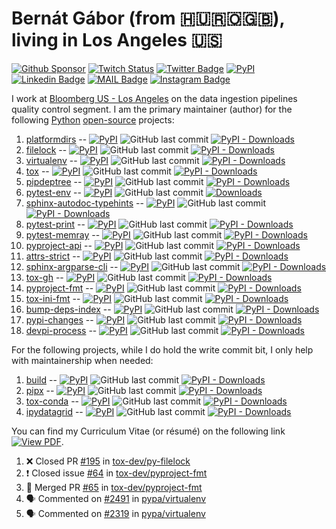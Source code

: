 # Bernát Gábor (from 🇭🇺🇷🇴🇬🇧), living in Los Angeles 🇺🇸

[![Github Sponsor](https://img.shields.io/static/v1?label=Sponsor&message=%E2%9D%A4&logo=GitHub&link=https://github.com/sponsors/gaborbernat&style=flat-square)](https://github.com/sponsors/gaborbernat)
[![Twitch Status](https://img.shields.io/twitch/status/gaborbernat?style=flat-square)](https://www.twitch.tv/gaborbernat)
[![Twitter Badge](https://img.shields.io/badge/-@gjbernat-1ca0f1?style=flat-square&labelColor=1ca0f1&logo=twitter&logoColor=white&link=https://twitter.com/gjbernat)](https://twitter.com/gjbernat)
[![PyPI](https://img.shields.io/badge/-gaborbernat-0073b7?style=flat-square&logo=Python&logoColor=white&link=https://pypi.org/user/gaborbernat/)](https://pypi.org/user/gaborbernat/)
[![Linkedin Badge](https://img.shields.io/badge/-gaborbernat-blue?style=flat-square&logo=Linkedin&logoColor=white&link=https://www.linkedin.com/in/gaborbernat/)](https://www.linkedin.com/in/gaborbernat/)
[![MAIL Badge](https://img.shields.io/badge/-gaborjbernat@gmail.com-c14438?style=flat-square&logo=Gmail&logoColor=white&link=mailto:gaborjbernat@gmail.com)](mailto:gaborjbernat@gmail.com)
[![Instagram Badge](https://img.shields.io/badge/-@gabor__bernat-845EC2?style=flat-square&labelColor=white&logo=Instagram&link=https://instagram.com/gabor_bernat/)](https://instagram.com/gabor_bernat)

I work at [Bloomberg US - Los Angeles](https://www.techatbloomberg.com/) on the data ingestion pipelines quality control
segment. I am the primary maintainer (author) for the following [Python](https://www.python.org/)
[open-source](https://en.wikipedia.org/wiki/Open_source) projects:

1. [platformdirs](https://github.com/platformdirs/platformdirs) --
   [![PyPI](https://img.shields.io/pypi/v/platformdirs?style=flat-square)](https://pypi.org/project/platformdirs)
   ![GitHub last commit](https://img.shields.io/github/last-commit/platformdirs/platformdirs?logo=python&style=flat-square)
   [![PyPI - Downloads](https://img.shields.io/pypi/dm/platformdirs?style=flat-square)](https://pypistats.org/packages/platformdirs)
1. [filelock](https://github.com/tox-dev/py-filelock) --
   [![PyPI](https://img.shields.io/pypi/v/filelock?style=flat-square)](https://pypi.org/project/filelock)
   ![GitHub last commit](https://img.shields.io/github/last-commit/tox-dev/py-filelock?logo=python&style=flat-square)
   [![PyPI - Downloads](https://img.shields.io/pypi/dm/filelock?style=flat-square)](https://pypistats.org/packages/filelock)
1. [virtualenv](https://github.com/pypa/virtualenv) --
   [![PyPI](https://img.shields.io/pypi/v/virtualenv?style=flat-square)](https://pypi.org/project/virtualenv)
   ![GitHub last commit](https://img.shields.io/github/last-commit/pypa/virtualenv?logo=python&style=flat-square)
   [![PyPI - Downloads](https://img.shields.io/pypi/dm/virtualenv?style=flat-square)](https://pypistats.org/packages/virtualenv)
1. [tox](https://github.com/tox-dev/tox) --
   [![PyPI](https://img.shields.io/pypi/v/tox?style=flat-square)](https://pypi.org/project/tox)
   ![GitHub last commit](https://img.shields.io/github/last-commit/tox-dev/tox?logo=python&style=flat-square)
   [![PyPI - Downloads](https://img.shields.io/pypi/dm/tox?style=flat-square)](https://pypistats.org/packages/tox)
1. [pipdeptree](https://github.com/tox-dev/pipdeptree) --
   [![PyPI](https://img.shields.io/pypi/v/pipdeptree?style=flat-square)](https://pypi.org/project/pipdeptree)
   ![GitHub last commit](https://img.shields.io/github/last-commit/tox-dev/pipdeptree?logo=python&style=flat-square)
   [![PyPI - Downloads](https://img.shields.io/pypi/dm/pipdeptree?style=flat-square)](https://pypistats.org/packages/pipdeptree)
1. [pytest-env](https://github.com/tox-dev/pytest-env) --
   [![PyPI](https://img.shields.io/pypi/v/pytest-env?style=flat-square)](https://pypi.org/project/pytest-env)
   ![GitHub last commit](https://img.shields.io/github/last-commit/pytest-dev/pytest-env?logo=python&style=flat-square)
   [![Downloads](https://pepy.tech/badge/pytest-env/month)](https://pepy.tech/project/pytest-env)
1. [sphinx-autodoc-typehints](https://github.com/tox-dev/sphinx-autodoc-typehints) --
   [![PyPI](https://img.shields.io/pypi/v/sphinx-autodoc-typehints?style=flat-square)](https://pypi.org/project/sphinx-autodoc-typehints)
   ![GitHub last commit](https://img.shields.io/github/last-commit/tox-dev/sphinx-autodoc-typehints?logo=python&style=flat-square)
   [![PyPI - Downloads](https://img.shields.io/pypi/dm/sphinx-autodoc-typehints?style=flat-square)](https://pypistats.org/packages/sphinx-autodoc-typehints)
1. [pytest-print](https://github.com/pytest-dev/pytest-print) --
   [![PyPI](https://img.shields.io/pypi/v/pytest-print?style=flat-square)](https://pypi.org/project/pytest-print)
   ![GitHub last commit](https://img.shields.io/github/last-commit/pytest-dev/pytest-print?logo=python&style=flat-square)
   [![PyPI - Downloads](https://img.shields.io/pypi/dm/pytest-print?style=flat-square)](https://pypistats.org/packages/pytest-print)
1. [pytest-memray](https://github.com/bloomberg/pytest-memray) --
   [![PyPI](https://img.shields.io/pypi/v/pytest-memray?style=flat-square)](https://pypi.org/project/pytest-memray)
   ![GitHub last commit](https://img.shields.io/github/last-commit/bloomberg/pytest-memray?logo=python&style=flat-square)
   [![PyPI - Downloads](https://img.shields.io/pypi/dm/pytest-memray?style=flat-square)](https://pypistats.org/packages/pytest-memray)
1. [pyproject-api](https://github.com/tox-dev/pyproject-api) --
   [![PyPI](https://img.shields.io/pypi/v/pyproject-api?style=flat-square)](https://pypi.org/project/pyproject-api)
   ![GitHub last commit](https://img.shields.io/github/last-commit/tox-dev/pyproject-api?logo=python&style=flat-square)
   [![PyPI - Downloads](https://img.shields.io/pypi/dm/pyproject-api?style=flat-square)](https://pypistats.org/packages/pyproject-api)
1. [attrs-strict](https://github.com/bloomberg/attrs-strict) --
   [![PyPI](https://img.shields.io/pypi/v/attrs-strict?style=flat-square)](https://pypi.org/project/attrs-strict)
   ![GitHub last commit](https://img.shields.io/github/last-commit/bloomberg/attrs-strict?logo=python&style=flat-square)
   [![PyPI - Downloads](https://img.shields.io/pypi/dm/attrs-strict?style=flat-square)](https://pypistats.org/packages/attrs-strict)
1. [sphinx-argparse-cli](https://github.com/tox-dev/sphinx-argparse-cli) --
   [![PyPI](https://img.shields.io/pypi/v/sphinx-argparse-cli?style=flat-square)](https://pypi.org/project/sphinx-argparse-cli)
   ![GitHub last commit](https://img.shields.io/github/last-commit/tox-dev/sphinx-argparse-cli?logo=python&style=flat-square)
   [![PyPI - Downloads](https://img.shields.io/pypi/dm/sphinx-argparse-cli?style=flat-square)](https://pypistats.org/packages/sphinx-argparse-cli)
1. [tox-gh](https://github.com/tox-dev/tox-gh) --
   [![PyPI](https://img.shields.io/pypi/v/tox-gh?style=flat-square)](https://pypi.org/project/tox-gh)
   ![GitHub last commit](https://img.shields.io/github/last-commit/tox-dev/tox-gh?logo=python&style=flat-square)
   [![PyPI - Downloads](https://img.shields.io/pypi/dm/tox-gh?style=flat-square)](https://pypistats.org/packages/tox-gh)
1. [pyproject-fmt](https://github.com/tox-dev/pyproject-fmt) --
   [![PyPI](https://img.shields.io/pypi/v/pyproject-fmt?style=flat-square)](https://pypi.org/project/pyproject-fmt)
   ![GitHub last commit](https://img.shields.io/github/last-commit/tox-dev/pyproject-fmt?logo=python&style=flat-square)
   [![PyPI - Downloads](https://img.shields.io/pypi/dm/pyproject-fmt?style=flat-square)](https://pypistats.org/packages/pyproject-fmt)
1. [tox-ini-fmt](https://github.com/tox-dev/tox-ini-fmt) --
   [![PyPI](https://img.shields.io/pypi/v/tox-ini-fmt?style=flat-square)](https://pypi.org/project/tox-ini-fmt)
   ![GitHub last commit](https://img.shields.io/github/last-commit/tox-dev/tox-ini-fmt?logo=python&style=flat-square)
   [![PyPI - Downloads](https://img.shields.io/pypi/dm/tox-ini-fmt?style=flat-square)](https://pypistats.org/packages/tox-ini-fmt)
1. [bump-deps-index](https://github.com/gaborbernat/bump-deps-index) --
   [![PyPI](https://img.shields.io/pypi/v/bump-deps-index?style=flat-square)](https://pypi.org/project/bump-deps-index)
   ![GitHub last commit](https://img.shields.io/github/last-commit/gaborbernat/bump-deps-index?logo=python&style=flat-square)
   [![PyPI - Downloads](https://img.shields.io/pypi/dm/bump-deps-index?style=flat-square)](https://pypistats.org/packages/bump-deps-index)
1. [pypi-changes](https://github.com/gaborbernat/pypi_changes) --
   [![PyPI](https://img.shields.io/pypi/v/pypi-changes?style=flat-square)](https://pypi.org/project/pypi-changes)
   ![GitHub last commit](https://img.shields.io/github/last-commit/gaborbernat/pypi_changes?logo=python&style=flat-square)
   [![PyPI - Downloads](https://img.shields.io/pypi/dm/pypi-changes?style=flat-square)](https://pypistats.org/packages/pypi-changes)
1. [devpi-process](https://github.com/tox-dev/devpi-process) --
   [![PyPI](https://img.shields.io/pypi/v/devpi-process?style=flat-square)](https://pypi.org/project/devpi-process)
   ![GitHub last commit](https://img.shields.io/github/last-commit/tox-dev/devpi-process?logo=python&style=flat-square)
   [![PyPI - Downloads](https://img.shields.io/pypi/dm/devpi-process?style=flat-square)](https://pypistats.org/packages/devpi-process)

For the following projects, while I do hold the write commit bit, I only help with maintainership when needed:

1. [build](https://github.com/pypa/build) --
   [![PyPI](https://img.shields.io/pypi/v/build?style=flat-square)](https://pypi.org/project/build)
   ![GitHub last commit](https://img.shields.io/github/last-commit/pypa/build?logo=python&style=flat-square)
   [![PyPI - Downloads](https://img.shields.io/pypi/dm/build?style=flat-square)](https://pypistats.org/packages/build)
1. [pipx](https://github.com/pypa/pipx) --
   [![PyPI](https://img.shields.io/pypi/v/pipx?style=flat-square)](https://pypi.org/project/pipx)
   ![GitHub last commit](https://img.shields.io/github/last-commit/pypa/pipx?logo=python&style=flat-square)
   [![PyPI - Downloads](https://img.shields.io/pypi/dm/pipx?style=flat-square)](https://pypistats.org/packages/pipx)
1. [tox-conda](https://github.com/tox-dev/tox-conda) --
   [![PyPI](https://img.shields.io/pypi/v/tox-conda?style=flat-square)](https://pypi.org/project/tox-conda)
   ![GitHub last commit](https://img.shields.io/github/last-commit/tox-dev/tox-conda?logo=python&style=flat-square)
   [![PyPI - Downloads](https://img.shields.io/pypi/dm/tox-conda?style=flat-square)](https://pypistats.org/packages/tox-conda)
1. [ipydatagrid](https://github.com/bloomberg/ipydatagrid) --
   [![PyPI](https://img.shields.io/pypi/v/ipydatagrid?style=flat-square)](https://pypi.org/project/ipydatagrid)
   ![GitHub last commit](https://img.shields.io/github/last-commit/bloomberg/ipydatagrid?logo=python&style=flat-square)
   [![PyPI - Downloads](https://img.shields.io/pypi/dm/ipydatagrid?style=flat-square)](https://pypistats.org/packages/ipydatagrid)

You can find my Curriculum Vitae (or résumé) on the following link
[![View PDF](https://img.shields.io/badge/View%20as%20PDF-latest%20CV-blue?style=flat-square&logo=docusign)](https://gaborbernat.github.io/cv/main.pdf).

<!--START_SECTION:activity-->
1. ❌ Closed PR [#195](https://github.com/tox-dev/py-filelock/pull/195) in [tox-dev/py-filelock](https://github.com/tox-dev/py-filelock)
2. ❗️ Closed issue [#64](https://github.com/tox-dev/pyproject-fmt/issues/64) in [tox-dev/pyproject-fmt](https://github.com/tox-dev/pyproject-fmt)
3. 🎉 Merged PR [#65](https://github.com/tox-dev/pyproject-fmt/pull/65) in [tox-dev/pyproject-fmt](https://github.com/tox-dev/pyproject-fmt)
4. 🗣 Commented on [#2491](https://github.com/pypa/virtualenv/issues/2491) in [pypa/virtualenv](https://github.com/pypa/virtualenv)
5. 🗣 Commented on [#2319](https://github.com/pypa/virtualenv/issues/2319) in [pypa/virtualenv](https://github.com/pypa/virtualenv)
<!--END_SECTION:activity-->
